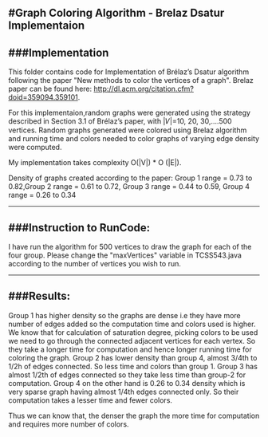 #Graph Coloring Algorithm - Brelaz Dsatur Implementaion
----------------------------------------------------------------------------------------------------------------------------------
###Implementation
----------------------------------------------------------------------------------------------------------------------------------
This folder contains code for Implementation of Brélaz’s Dsatur algorithm following the paper "New methods to color the vertices of a graph".
Brelaz paper can be found here: http://dl.acm.org/citation.cfm?doid=359094.359101.

For this implementaion,random graphs were generated using the strategy described in Section 3.1 of Brélaz’s paper, with |𝑉|=10, 20, 30,….500 vertices.
Random graphs generated were colored using Brelaz algorithm and running time and colors needed to color graphs of varying edge density were computed.

My implementation takes complexity O(|V|) * O (|E|). 

Density of graphs created according to the paper:
Group 1 range = 0.73 to 0.82,Group 2 range = 0.61 to 0.72, Group 3 range = 0.44 to 0.59, Group 4 range = 0.26 to 0.34


----------------------------------------------------------------------------------------------------------------------------------
###Instruction to RunCode:
----------------------------------------------------------------------------------------------------------------------------------
I have run the algorithm for 500 vertices to draw the graph for each of the four group.
Please change the "maxVertices" variable in TCSS543.java according to the number of vertices you wish to run.

----------------------------------------------------------------------------------------------------------------------------------
###Results:
----------------------------------------------------------------------------------------------------------------------------------
Group 1 has higher density so the graphs are dense i.e they have more number of edges added so the computation time and colors used is higher. 
We know that for calculation of saturation degree, picking colors to be used we need to go through the connected adjacent vertices for each vertex. So they take a longer time for computation and hence longer running time for coloring the graph.
Group 2 has lower density than group 4, almost 3/4th to 1/2h of edges connected. So less time and colors than group 1.
Group 3 has almost 1/2th of edges connected so they take less time than group-2 for computation.
Group 4 on the other hand is 0.26 to 0.34 density which is very sparse graph having almost 1/4th edges connected only. So their computation takes a lesser time and fewer colors.

Thus we can know that, the denser the graph the more time for computation and requires more number of colors.
